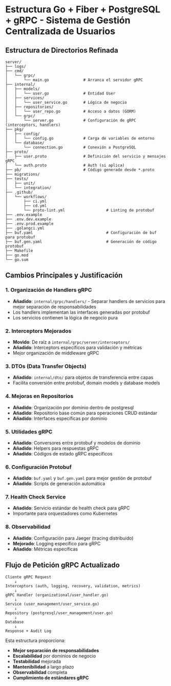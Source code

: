 # Estructura Go + Fiber + PostgreSQL + gRPC - Sistema de Gestión Centralizada de Usuarios

## Estructura de Directorios Refinada

```
server/
├── logs/
├── cmd/
│   └── grpc/
│       └── main.go               # Arranca el servidor gRPC
├── internal/
│   ├── models/
│   │   └── user.go               # Entidad User
│   ├── services/
│   │   └── user_service.go       # Lógica de negocio
│   ├── repositories/
│   │   └── user_repo.go          # Acceso a datos (GORM)
│   └── grpc/
│       └── server.go             # Configuración de gRPC (interceptors, handlers)
├── pkg/
│   ├── config/
│   │   └── config.go             # Carga de variables de entorno
│   └── database/
│       └── connection.go         # Conexión a PostgreSQL
├── proto/
│   ├── user.proto                # Definición del servicio y mensajes gRPC
│   └── auth.proto                # Auth (si aplica)
├── pb/                           # Código generado desde *.proto
├── migrations/
├── tests/
│   ├── unit/
│   └── integration/
├── .github/
│   └── workflows/
│       ├── ci.yml
│       ├── cd.yml
│       └── proto-lint.yml                  # Linting de protobuf
├── .env.example
├── .env.dev.example
├── .env.prod.example
├── .golangci.yml
├── buf.yaml                                # Configuración de buf para protobuf
├── buf.gen.yaml                            # Generación de código protobuf
├── Makefile
├── go.mod
└── go.sum
```

## Cambios Principales y Justificación

### 1. **Organización de Handlers gRPC**

- **Añadido**: `internal/grpc/handlers/` - Separar handlers de servicios para mejor separación de responsabilidades
- Los handlers implementan las interfaces generadas por protobuf
- Los servicios contienen la lógica de negocio pura

### 2. **Interceptors Mejorados**

- **Movido**: De raíz a `internal/grpc/server/interceptors/`
- **Añadido**: Interceptors específicos para validación y métricas
- Mejor organización de middleware gRPC

### 3. **DTOs (Data Transfer Objects)**

- **Añadido**: `internal/dto/` para objetos de transferencia entre capas
- Facilita conversión entre protobuf, domain models y database models

### 4. **Mejoras en Repositorios**

- **Añadido**: Organización por dominio dentro de postgresql
- **Añadido**: Repositorio base común para operaciones CRUD estándar
- **Añadido**: Interfaces específicas por dominio

### 5. **Utilidades gRPC**

- **Añadido**: Conversores entre protobuf y modelos de dominio
- **Añadido**: Helpers para respuestas gRPC
- **Añadido**: Códigos de estado gRPC específicos

### 6. **Configuración Protobuf**

- **Añadido**: `buf.yaml` y `buf.gen.yaml` para mejor gestión de protobuf
- **Añadido**: Scripts de generación automática

### 7. **Health Check Service**

- **Añadido**: Servicio estándar de health check para gRPC
- Importante para orquestadores como Kubernetes

### 8. **Observabilidad**

- **Añadido**: Configuración para Jaeger (tracing distribuido)
- **Mejorado**: Logging específico para gRPC
- **Añadido**: Métricas específicas

## Flujo de Petición gRPC Actualizado

```
Cliente gRPC Request
    ↓
Interceptors (auth, logging, recovery, validation, metrics)
    ↓
gRPC Handler (organizational/user_handler.go)
    ↓
Service (user_management/user_service.go)
    ↓
Repository (postgresql/user_management/user.go)
    ↓
Database
    ↓
Response + Audit Log
```

Esta estructura proporciona:

- **Mejor separación de responsabilidades**
- **Escalabilidad** por dominios de negocio
- **Testabilidad** mejorada
- **Mantenibilidad** a largo plazo
- **Observabilidad** completa
- **Cumplimiento de estándares gRPC**
